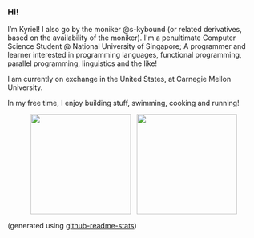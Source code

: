 ### Hi!

I’m Kyriel! I also go by the moniker @s-kybound (or related derivatives, based on the availability of the moniker). I'm a penultimate Computer Science Student @ National University of Singapore; A programmer and learner interested in programming languages, functional programming, parallel programming, linguistics and the like!

I am currently on exchange in the United States, at Carnegie Mellon University.

In my free time, I enjoy building stuff, swimming, cooking and running!

<div class='container' style="display: flex; justify-content: center; align-items: center;">
<img style="height: 200px;" class="img" src="https://github-readme-stats.vercel.app/api?username=s-kybound&hide_rank=true&show_icons=true&theme=transparent" />
&nbsp;
&nbsp;
<img style="height: 200px;" class="img" src="https://github-readme-stats.vercel.app/api/top-langs/?username=s-kybound&layout=compact&theme=transparent&langs_count=8" /></div>
</div>


(generated using [github-readme-stats](https://github.com/anuraghazra/github-readme-stats))

<!---
### Donations

Don't deserve them yet

https://s-kybound.github.io/
--->
<!---
s-kybound/s-kybound is a ✨ special ✨ repository because its `README.md` (this file) appears on your GitHub profile.
You can click the Preview link to take a look at your changes.
--->
